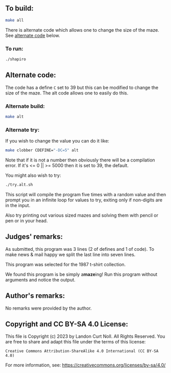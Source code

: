 ## To build:

```sh
make all
```

There is alternate code which allows one to change the size of the maze. See
[alternate code](#alternate-code) below.


### To run:

```sh
./shapiro
```

## Alternate code:

The code has a define `C` set to 39 but this can be modified to change the size
of the maze. The alt code allows one to easily do this.


### Alternate build:


```sh
make alt
```

### Alternate try:

If you wish to change the value you can do it like:

```sh
make clobber CDEFINE="-DC=5" alt
```

Note that if it is not a number then obviously there will be a compilation
error. If it's <= 0 || >= 5000 then it is set to 39, the default.

You might also wish to try:

```sh
./try.alt.sh
```

This script will compile the program five times with a random value and then
prompt you in an infinite loop for values to try, exiting only if non-digits are
in the input.

Also try printing out various sized mazes and solving them with pencil or pen or
in your head.


## Judges' remarks:

As submitted, this program was 3 lines (2 of defines and 1 of code).
To make news & mail happy we split the last line into seven lines.

This program was selected for the 1987 t-shirt collection.

We found this program is be simply a**maze**ing! Run this program without
arguments and notice the output.


## Author's remarks:

No remarks were provided by the author.


## Copyright and CC BY-SA 4.0 License:

This file is Copyright (c) 2023 by Landon Curt Noll.  All Rights Reserved.
You are free to share and adapt this file under the terms of this license:

    Creative Commons Attribution-ShareAlike 4.0 International (CC BY-SA 4.0)

For more information, see: https://creativecommons.org/licenses/by-sa/4.0/
